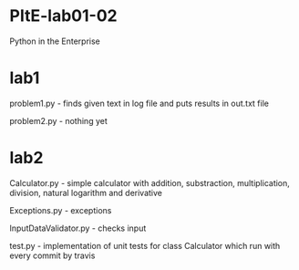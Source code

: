 # PItE-lab01-02
Python in the Enterprise


# lab1

problem1.py - finds given text in log file and puts results in out.txt file

problem2.py - nothing yet


# lab2

Calculator.py - simple calculator with addition, substraction, multiplication, division, natural logarithm and derivative

Exceptions.py - exceptions

InputDataValidator.py - checks input

test.py - implementation of unit tests for class Calculator which run with every commit by travis 

